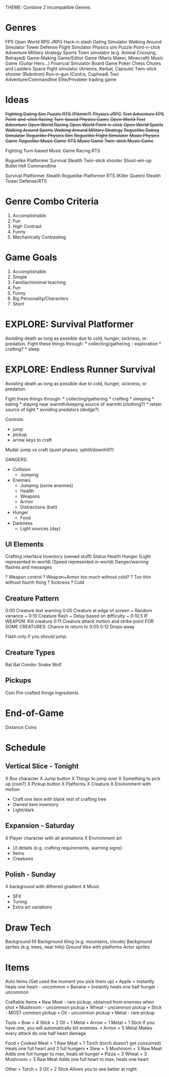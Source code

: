 THEME: Combine 2 Incompatible Genres

# Genres

FPS
Open World
RPG
JRPG
Hack-n-slash
Dating Simulator
Walking Around Simulator
Tower Defense
Flight Simulator
Physics sim
Puzzle
Point-n-click Adventure
Military strategy
Sports
Town simulator (e.g. Animal Crossing, Betrayed)
Game-Making Game/Editor Game (Mario Maker, Minecraft)
Music Game (Guitar Hero...)
Financial Simulator
Board Game
    Poker
    Chess
    Chutes and Ladders
Space flight simulator (Artemis, Kerbal, Capsule)
Twin-stick shooter (Robotron)
Run-n-gun (Contra, Cuphead)
Text Adventure/Commandline
Elite/Privateer trading game

# Ideas

~~Fighting Dating Sim~~
~~Puzzle RTS (Pikmin?)~~
~~Physics JRPG~~
~~Text Adventure FPS~~
~~Point-and-click Racing~~
~~Turn-based Physics Game~~
~~Open World Text Adventure~~
~~Open World Racing~~
~~Open World Point-n-click~~
~~Open World Sports~~
~~Walking Around Sports~~
~~Walking Around Military Strategy~~
~~Roguelike Dating Simulator~~
~~Roguelike Physics Sim~~
~~Roguelike Flight Simulator~~
~~Music Physics Game~~
~~Roguelike Music Game~~
~~RTS Music Game~~
~~Twin-stick Music Game~~

Fighting
Turn-based
Music Game
Racing
RTS

Roguelike
Platformer
Survival
Stealth
Twin-stick shooter
Shoot-em-up
Bullet Hell
Commandline

Survival Platformer
Stealth Roguelike
Platformer RTS (Killer Queen)
Stealth Tower Defense/RTS

# Genre Combo Criteria

1. Accomplishable
1. Fun
1. High Contrast
1. Funny
1. Mechanically Contrasting

# Game Goals

1. Accomplishable
1. Simple
1. Familiar/minimal teaching
1. Fun
1. Funny
1. Big Personality/Characters
1. Short



# EXPLORE: Survival Platformer

Avoiding death as long as possible due to cold, hunger, sickness, or predation.
Fight these things through:
    * collecting/gathering - exploration
    * crafting?
    * sleep

# EXPLORE: Endless Runner Survival

Avoiding death as long as possible due to cold, hunger, sickness, or predation.

Fight these things through:
    * collecting/gathering
    * crafting
    * sleeping
    * eating
    * staying near warmth/keeping source of warmth (clothing?)
    * retain source of light
    * avoiding predators (dodge?)

Controls:

- jump
- pickup
- arrow keys to craft

Modal: jump vs craft (quiet phases; uphill/downhill?)

DANGERS:

- Collision
    + Jumping
- Enemies
    + Jumping (some enemies)
    + Health
    + Weapons
    + Armor
    + Distractions (bait)
- Hunger
    + Food
- Darkness
    + Light sources (day)

## UI Elements

Crafting interface
Inventory (owned stuff)
Status
    Health
    Hunger
(Light represented in-world)
(Speed represented in-world)
Danger/warning flashes and messages

? Weapon control
? Weapon+Armor too much without cold?
? Too thin without fourth thing
? Sickness
? Cold

## Creature Pattern

0:00    Creature text warning
0:05    Creature at edge of screen
    ~ Random variance ~
0:10    Creature flash
    ~ Delay based on difficulty ~
    0:10.5 IF WEAPON: Kill creature
0:11    Creature attack motion and strike point
    FOR SOME CREATURES: Chance to return to 0:05
0:12    Drops away

Flash only if you _should_ jump.

## Creature Types

Rat
Bat
Condor
Snake
Wolf

## Pickups 

Coin
Pre-crafted things
Ingredients

# End-of-Game

Distance
Coins

# Schedule

## Vertical Slice - Tonight

X Box character
X Jump button
X Things to jump over
X Something to pick up (coin?)
X Pickup button
X Platforms
X Creature
X Environment with motion
- Craft one item with blank rest of crafting tree
- Owned item inventory
- Light/dark

## Expansion - Saturday

X Player character with all animations
X Environment art
- UI details (e.g. crafting requirements, warning signs)
- Items
- Creatures

## Polish - Sunday

X background with dithered gradient
X Music
- SFX
- Tuning
- Extra art variations

# Draw Tech

Background fill
Background tiling (e.g. mountains, clouds)
Background sprites (e.g. trees, near hills)
Ground tiles with platforms
Actor sprites
















# Items

Auto Items (Get used the moment you pick them up)
	• Apple = Instantly heals one heart - uncommon
	• Banana = Instantly heals one half hunger - uncommon


Craftable Items
	• Raw Meat - rare pickup, obtained from enemies when shot
	• Mushroom - uncommon pickup
	• Wheat - uncommon pickup
	• Stick - MOST common pickup
	• Oil - uncommon pickup
	• Metal - rare pickup

Tools
	• Bow = 4 Stick + 2 Oil + 1 Metal
	• Arrow = 1 Metal + 1 Stick
		If you have one, you will automatically kill enemies.
	• Armor = 5 Metal
		Makes every attack do one half heart damage

Food
	• Cooked Meat = 1 Raw Meat + 1 Torch (torch doesn’t get consumed)
		Heals one full heart and 3 full hungers
	• Stew = 5 Mushroom + 3 Raw Meat
		Adds one full hunger to max, heals all hunger
	• Pizza = 3 Wheat + 3 Mushroom + 3 Raw Meat
		Adds one full heart to max, heals one heart

Other
	• Torch = 3 Oil + 2 Stick
		Allows you to see better at night.
	



















